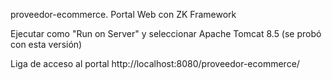 proveedor-ecommerce. Portal Web con ZK Framework

Ejecutar como "Run on Server" y seleccionar Apache Tomcat 8.5 (se probó con esta versión)

Liga de acceso al portal http://localhost:8080/proveedor-ecommerce/

